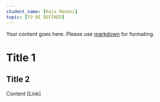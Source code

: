 ```yaml
---
student_name: [Raja Madani]
topic: [TO BE DEFINED]
---
```

Your content goes here. Please use [markdown](https://docs.github.com/fr/get-started/writing-on-github/getting-started-with-writing-and-formatting-on-github) for formating.
# Title 1

## Title 2

Content 
[Link]
